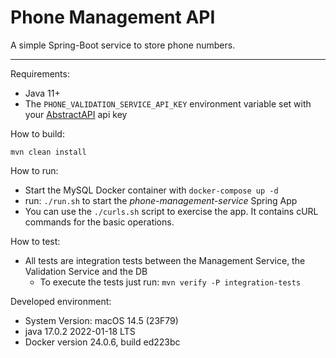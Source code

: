 # Phone Management API

A simple Spring-Boot service to store phone numbers.

---
Requirements:

- Java 11+
- The `PHONE_VALIDATION_SERVICE_API_KEY` environment variable set with your [AbstractAPI](https://www.abstractapi.com/)
  api key

How to build:

```shell
mvn clean install
```

How to run:

- Start the MySQL Docker container with `docker-compose up -d`
- run: `./run.sh` to start the _phone-management-service_ Spring App
- You can use the `./curls.sh` script to exercise the app. It contains cURL commands for the basic operations.

How to test:

- All tests are integration tests between the Management Service, the Validation Service and the DB
    - To execute the tests just run: `mvn verify -P integration-tests`

Developed environment:

- System Version: macOS 14.5 (23F79)
- java 17.0.2 2022-01-18 LTS
- Docker version 24.0.6, build ed223bc